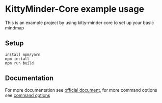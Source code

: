 # KittyMinder-Core example usage
This is an example project by using kitty-minder core to set up your basic mindmap
## Setup
```
install npm/yarn
npm install
npm run build
```
## Documentation
For more documentation see [official document](https://github.com/fex-team/kityminder-core/wiki), for more command options see [command options](https://github.com/fex-team/kityminder-core/wiki/command) 
